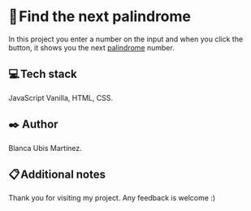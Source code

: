 # 💯 Find the next palindrome

In this project you enter a number on the input and when you click the button, it shows you the next [palindrome](https://en.wikipedia.org/wiki/Palindrome) number.

## 💻 Tech stack

JavaScript Vanilla, HTML, CSS.

## ✒️ Author

Blanca Ubis Martínez.

## 📋 Additional notes

Thank you for visiting my project. Any feedback is welcome :)
